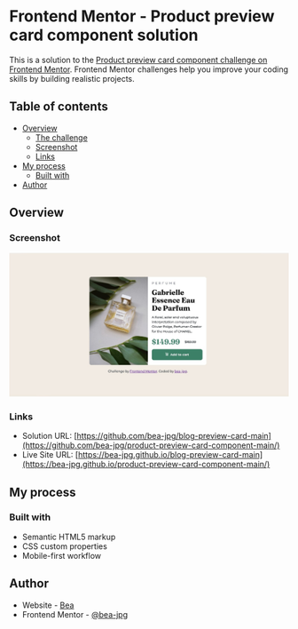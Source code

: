 # Frontend Mentor - Product preview card component solution

This is a solution to the [Product preview card component challenge on Frontend Mentor](https://www.frontendmentor.io/challenges/product-preview-card-component-GO7UmttRfa). Frontend Mentor challenges help you improve your coding skills by building realistic projects. 

## Table of contents

- [Overview](#overview)
  - [The challenge](#the-challenge)
  - [Screenshot](#screenshot)
  - [Links](#links)
- [My process](#my-process)
  - [Built with](#built-with)
- [Author](#author)

## Overview

### Screenshot

![](./screenshot.jpeg)

### Links

- Solution URL: [https://github.com/bea-jpg/blog-preview-card-main](https://github.com/bea-jpg/product-preview-card-component-main/)
- Live Site URL: [https://bea-jpg.github.io/blog-preview-card-main](https://bea-jpg.github.io/product-preview-card-component-main/)

## My process

### Built with

- Semantic HTML5 markup
- CSS custom properties
- Mobile-first workflow


## Author

- Website - [Bea](https://github.com/bea-jpg)
- Frontend Mentor - [@bea-jpg](https://www.frontendmentor.io/profile/bea-jpg)